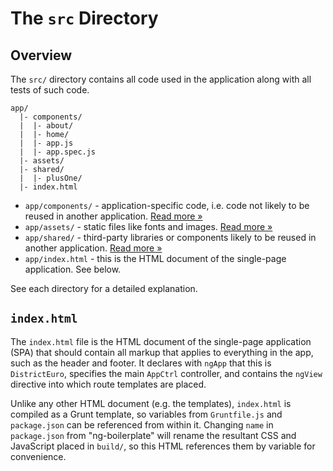 # The `src` Directory

## Overview

The `src/` directory contains all code used in the application along with all
tests of such code.

```
app/
  |- components/
  |  |- about/
  |  |- home/
  |  |- app.js
  |  |- app.spec.js
  |- assets/
  |- shared/
  |  |- plusOne/
  |- index.html
```

- `app/components/` - application-specific code, i.e. code not likely to be reused in
  another application. [Read more &raquo;](components/README.md)
- `app/assets/` - static files like fonts and images. 
  [Read more &raquo;](assets/README.md)
- `app/shared/` - third-party libraries or components likely to be reused in
  another application. [Read more &raquo;](common/README.md)
- `app/index.html` - this is the HTML document of the single-page application.
  See below.

See each directory for a detailed explanation.

## `index.html`

The `index.html` file is the HTML document of the single-page application (SPA)
that should contain all markup that applies to everything in the app, such as
the header and footer. It declares with `ngApp` that this is `DistrictEuro`,
specifies the main `AppCtrl` controller, and contains the `ngView` directive
into which route templates are placed.

Unlike any other HTML document (e.g. the templates), `index.html` is compiled as
a Grunt template, so variables from `Gruntfile.js` and `package.json` can be
referenced from within it. Changing `name` in `package.json` from
"ng-boilerplate" will rename the resultant CSS and JavaScript placed in `build/`,
so this HTML references them by variable for convenience.
